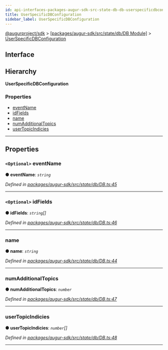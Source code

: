 ```yaml
---
id: api-interfaces-packages-augur-sdk-src-state-db-db-userspecificdbconfiguration
title: UserSpecificDBConfiguration
sidebar_label: UserSpecificDBConfiguration
---
```


[@augurproject/sdk](api-readme.md) > [[packages/augur-sdk/src/state/db/DB Module]](api-modules-packages-augur-sdk-src-state-db-db-module.md) > [UserSpecificDBConfiguration](api-interfaces-packages-augur-sdk-src-state-db-db-userspecificdbconfiguration.md)

## Interface

## Hierarchy

**UserSpecificDBConfiguration**

### Properties

* [eventName](api-interfaces-packages-augur-sdk-src-state-db-db-userspecificdbconfiguration.md#eventname)
* [idFields](api-interfaces-packages-augur-sdk-src-state-db-db-userspecificdbconfiguration.md#idfields)
* [name](api-interfaces-packages-augur-sdk-src-state-db-db-userspecificdbconfiguration.md#name)
* [numAdditionalTopics](api-interfaces-packages-augur-sdk-src-state-db-db-userspecificdbconfiguration.md#numadditionaltopics)
* [userTopicIndicies](api-interfaces-packages-augur-sdk-src-state-db-db-userspecificdbconfiguration.md#usertopicindicies)

---

## Properties

<a id="eventname"></a>

### `<Optional>` eventName

**● eventName**: *`string`*

*Defined in [packages/augur-sdk/src/state/db/DB.ts:45](https://github.com/AugurProject/augur/blob/bae2172ca0/packages/augur-sdk/src/state/db/DB.ts#L45)*

___
<a id="idfields"></a>

### `<Optional>` idFields

**● idFields**: *`string`[]*

*Defined in [packages/augur-sdk/src/state/db/DB.ts:46](https://github.com/AugurProject/augur/blob/bae2172ca0/packages/augur-sdk/src/state/db/DB.ts#L46)*

___
<a id="name"></a>

###  name

**● name**: *`string`*

*Defined in [packages/augur-sdk/src/state/db/DB.ts:44](https://github.com/AugurProject/augur/blob/bae2172ca0/packages/augur-sdk/src/state/db/DB.ts#L44)*

___
<a id="numadditionaltopics"></a>

###  numAdditionalTopics

**● numAdditionalTopics**: *`number`*

*Defined in [packages/augur-sdk/src/state/db/DB.ts:47](https://github.com/AugurProject/augur/blob/bae2172ca0/packages/augur-sdk/src/state/db/DB.ts#L47)*

___
<a id="usertopicindicies"></a>

###  userTopicIndicies

**● userTopicIndicies**: *`number`[]*

*Defined in [packages/augur-sdk/src/state/db/DB.ts:48](https://github.com/AugurProject/augur/blob/bae2172ca0/packages/augur-sdk/src/state/db/DB.ts#L48)*

___

